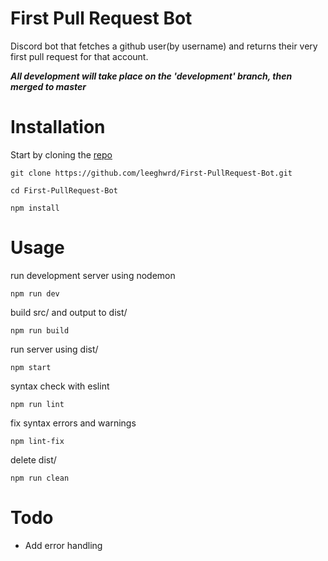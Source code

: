 # First Pull Request Bot

Discord bot that fetches a github user(by username) and returns their very first pull request for that account.


***All development will take place on the 'development' branch, then merged to master***



# Installation

Start by cloning the [repo](https://github.com/leeghwrd/First-PullRequst-Bot)

`git clone https://github.com/leeghwrd/First-PullRequest-Bot.git`

`cd First-PullRequest-Bot`

`npm install`


# Usage

run development server using nodemon

`npm run dev`

build src/ and output to dist/

`npm run build`

run server using dist/

`npm start`

syntax check with eslint

`npm run lint`

fix syntax errors and warnings

`npm lint-fix`

delete dist/ 

`npm run clean`


# Todo

- Add error handling

